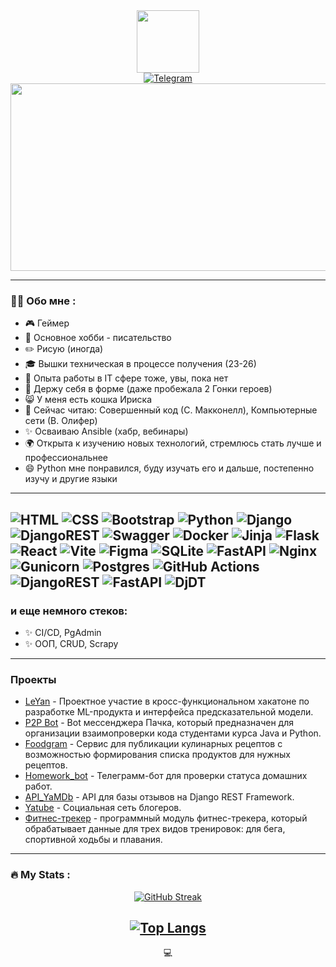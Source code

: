 <div id="header" align="center">
  <img src="https://media.giphy.com/media/v1.Y2lkPTc5MGI3NjExN2I3eXNvOTgyYXVnMGJjYjk4MDZucXBncjMzaW01NjZxbGtybmtocSZlcD12MV9pbnRlcm5hbF9naWZfYnlfaWQmY3Q9Zw/k0ijJhqrUP4T2EvmJ1/giphy.gif" width="100"/>
</div>

<div id="badges" align="center">
  <a href="your-telegram-URL">
    <img src="https://img.shields.io/badge/Telegram-2CA5E0?style=for-the-badge&logo=telegram&logoColor=white)" alt="Telegram"/>
  </a>
</div>

<div align="center">
  <img src="https://media.giphy.com/media/dZYb9CrNly4zXsvGZg/giphy.gif" width="600" height="300"/>
</div>

---
### :woman_technologist: Обо мне :

- 🎮 Геймер
- 📖 Основное хобби - писательство
- ✏️ Рисую (иногда)
- 🎓 Вышки техническая в процессе получения (23-26)
- 💼 Опыта работы в IT сфере тоже, увы, пока нет
- 💪 Держу себя в форме (даже пробежала 2 Гонки героев)
- 😸 У меня есть кошка Ириска
- 📘 Сейчас читаю: Совершенный код (С. Макконелл), Компьютерные сети (В. Олифер)
- ✨ Осваиваю Ansible (хабр, вебинары)
- 🌍 Открыта к изучению новых технологий, стремлюсь стать лучше и профессиональнее
- 😄 Python мне понравился, буду изучать его и дальше, постепенно изучу и другие языки

---

![HTML](https://img.shields.io/badge/html5-%23E34F26.svg?style=for-the-badge&logo=html5&logoColor=white) ![CSS](https://img.shields.io/badge/css3-%231572B6.svg?style=for-the-badge&logo=css3&logoColor=white) ![Bootstrap](https://img.shields.io/badge/bootstrap-%238511FA.svg?style=for-the-badge&logo=bootstrap&logoColor=white) ![Python](https://img.shields.io/badge/python-3670A0?style=for-the-badge&logo=python&logoColor=ffdd54) ![Django](https://img.shields.io/badge/django-%23092E20.svg?style=for-the-badge&logo=django&logoColor=white) ![DjangoREST](https://img.shields.io/badge/DJANGO-REST-ff1709?style=for-the-badge&logo=django&logoColor=white&color=ff1709&labelColor=gray) ![Swagger](https://img.shields.io/badge/-Swagger-%23Clojure?style=for-the-badge&logo=swagger&logoColor=white) ![Docker](https://img.shields.io/badge/docker-%230db7ed.svg?style=for-the-badge&logo=docker&logoColor=white) 	![Jinja](https://img.shields.io/badge/jinja-white.svg?style=for-the-badge&logo=jinja&logoColor=black) ![Flask](https://img.shields.io/badge/flask-%23000.svg?style=for-the-badge&logo=flask&logoColor=white) ![React](https://img.shields.io/badge/react-%2320232a.svg?style=for-the-badge&logo=react&logoColor=%2361DAFB) ![Vite](https://img.shields.io/badge/vite-%23646CFF.svg?style=for-the-badge&logo=vite&logoColor=white)  ![Figma](https://img.shields.io/badge/figma-%23F24E1E.svg?style=for-the-badge&logo=figma&logoColor=white) ![SQLite](https://img.shields.io/badge/sqlite-%2307405e.svg?style=for-the-badge&logo=sqlite&logoColor=white) ![FastAPI](https://img.shields.io/badge/FastAPI-005571?style=for-the-badge&logo=fastapi) ![Nginx](https://img.shields.io/badge/nginx-%23009639.svg?style=for-the-badge&logo=nginx&logoColor=white) ![Gunicorn](https://img.shields.io/badge/gunicorn-%298729.svg?style=for-the-badge&logo=gunicorn&logoColor=white) ![Postgres](https://img.shields.io/badge/postgres-%23316192.svg?style=for-the-badge&logo=postgresql&logoColor=white) ![GitHub Actions](https://img.shields.io/badge/github%20actions-%232671E5.svg?style=for-the-badge&logo=githubactions&logoColor=white) ![DjangoREST](https://img.shields.io/badge/DJANGO-REST-ff1709?style=for-the-badge&logo=django&logoColor=white&color=ff1709&labelColor=gray) ![FastAPI](https://img.shields.io/badge/FastAPI-005571?style=for-the-badge&logo=fastapi) ![DjDT](https://img.shields.io/badge/DjDT-4.2.0-gold)
---

### и еще немного стеков:
- ✨ CI/CD, PgAdmin
- ✨ ООП, CRUD, Scrapy
  
---

### Проекты
- [LeYan](https://github.com/LeYan15/LeYan_backend) - Проектное участие в кросс-функциональном хакатоне по разработке ML-продукта и интерфейса предсказательной модели.
- [P2P Bot](https://github.com/Karina-Rin/p2p_review_bot) - Bot мессенджера Пачка, который предназначен для организации взаимопроверки кода студентами курса Java и Python.
- [Foodgram](https://github.com/Karina-Rin/foodgram-project-react-5) - Сервис для публикации кулинарных рецептов с возможностью формирования списка продуктов для нужных рецептов.
- [Homework_bot](https://github.com/Karina-Rin/homework_bot-1) - Телеграмм-бот для проверки статуса домашних работ. 
- [API_YaMDb](https://github.com/Karina-Rin/API_YaMDb-2) - API для базы отзывов на Django REST Framework.
- [Yatube](https://github.com/Karina-Rin/yatube_project) - Социальная сеть блогеров.
- [Фитнес-трекер](https://github.com/Karina-Rin/hw_python_oop) - программный модуль фитнес-трекера, который обрабатывает данные для трех видов тренировок: для бега, спортивной ходьбы и плавания.

---

### :fire: My Stats :
<div id="badges" align="center">

[![GitHub Streak](http://github-readme-streak-stats.herokuapp.com?user=Karina-Rin&theme=dark&background=000000)](https://git.io/streak-stats)

[![Top Langs](https://github-readme-stats.vercel.app/api/top-langs/?username=Karina-Rin&layout=compact&theme=vision-friendly-dark)](https://github.com/anuraghazra/github-readme-stats)
---

💻
